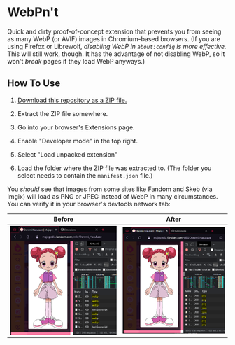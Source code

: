 # WebPn't
Quick and dirty proof-of-concept extension that prevents you from seeing as many WebP (or AVIF) images in Chromium-based browsers. (If you are using Firefox or Librewolf, *disabling WebP in `about:config` is more effective.* This will still work, though. It has the advantage of not disabling WebP, so it won't *break* pages if they load WebP anyways.)

## How To Use
1. [Download this repository as a ZIP file.](https://github.com/jchv/webpnt/archive/refs/heads/master.zip)

2. Extract the ZIP file somewhere.

3. Go into your browser's Extensions page.

4. Enable "Developer mode" in the top right.

5. Select "Load unpacked extension"

6. Load the folder where the ZIP file was extracted to. (The folder you select needs to contain the `manifest.json` file.)

You *should* see that images from some sites like Fandom and Skeb (via Imgix) will load as PNG or JPEG instead of WebP in many circumstances. You can verify it in your browser's devtools network tab:

| Before | After |
|--|--|
| ![before: WebP requests](example-before.png) | ![after: PNG/JPEG requests](example-after.png) |